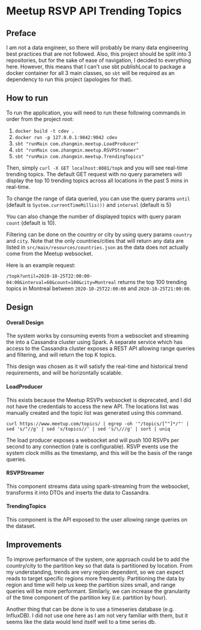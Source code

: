# Meetup RSVP API Trending Topics

## Preface

I am not a data engineer, so there will probably be many data engineering best practices
that are not followed. Also, this project should be split into 3 repositories, but for
the sake of ease of navigation, I decided to everything here. However, this means 
that I can't use sbt publishLocal to package a docker container for all 3 main classes,
so `sbt` will be required as an dependency to run this project (apologies for that).

## How to run

To run the application, you will need to run these following commands in order
from the project root:
1. `docker build -t cdev .`
2. `docker run -p 127.0.0.1:9042:9042 cdev`
3. `sbt "runMain com.zhangmin.meetup.LoadProducer"`
4. `sbt "runMain com.zhangmin.meetup.RSVPStreamer"`
5. `sbt "runMain com.zhangmin.meetup.TrendingTopics"`

Then, simply `curl -X GET localhost:8081/topk` and you will see real-time trending topics.
The default GET request with no query parameters will display the top 10 trending topics 
across all locations in the past 5 mins in real-time. 

To change the range of data queried, you can use the query params `until` (default is
 `System.currentTimeMillis())` and `interval` (default is 5)

You can also change the number of displayed topics with query param `count` (default is 10).

Filtering can be done on the country or city by using query params `country` and `city`.
Note that the only countries/cities that will return any data are listed in 
`src/main/resources/countries.json` as the data does not actually come from the 
Meetup websocket.

Here is an example request:

`/topk?until=2020-10-25T22:00:00-04:00&interval=60&count=100&city=Montreal` 
returns the top 100 trending topics in Montreal between `2020-10-25T22:00:00` and 
`2020-10-25T21:00:00`.

## Design

#### Overall Design

The system works by consuming events from a websocket and streaming the into a Cassandra cluster
using Spark. A separate service which has access to the Cassandra cluster exposes a REST API 
allowing range queries and filtering, and will return the top K topics.

This design was chosen as it will satisfy the real-time and historical trend requirements, and 
will be horizontally scalable.

#### LoadProducer 

This exists because the Meetup RSVPs websocket is deprecated, and I did not have 
the credentials to access the new API. The locations list was manually created 
and the topic list was generated using this command.

`curl https://www.meetup.com/topics/ | egrep -oh '"/topics/[^"]*/"' | sed 's/"//g' | sed 's/topics//' | sed 's/\///g' | sort | uniq` 

The load producer exposes a websocket and will push 100 RSVPs per second to any connection 
(rate is configurable). RSVP events use the system clock millis as the timestamp, and 
this will be the basis of the range queries.

#### RSVPStreamer

This component streams data using spark-streaming from the websocket, transforms it into DTOs 
and inserts the data to Cassandra.

#### TrendingTopics

This component is the API exposed to the user allowing range queries on the dataset.

## Improvements

To improve performance of the system, one approach could be to add the country/city to the partition key
so that data is partitioned by location. From my understanding, trends are very region dependent, so
we can expect reads to target specific regions more frequently. Partitioning the data by region and time
will help us keep the partition sizes small, and range queries will be more performant. Similarly, we can
increase the granularity of the time component of the partition key (i.e. partition by hour). 

Another thing that can be done is to use a timeseries database (e.g. InfluxDB). I did not use one here 
as I am not very familiar with them, but it seems like the data would lend itself well to a time series db. 